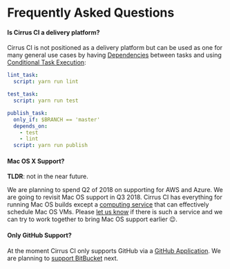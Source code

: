 # Frequently Asked Questions

#### Is Cirrus CI a delivery platform?

Cirrus CI is not positioned as a delivery platform but can be used as one for many general use cases by having 
[Dependencies](guide/writing-tasks.md#dependencies) between tasks and using [Conditional Task Execution](guide/writing-tasks.md#conditional-task-execution):

```yaml
lint_task:
  script: yarn run lint

test_task:
  script: yarn run test

publish_task:
  only_if: $BRANCH == 'master'
  depends_on: 
    - test
    - lint
  script: yarn run publish
```

#### Mac OS X Support?

**TLDR**: not in the near future.

We are planning to spend Q2 of 2018 on supporting for AWS and Azure. We are going to revisit Mac OS support in Q3 2018. Cirrus CI has everything 
for running Mac OS builds except a [computing service](guide/supported-computing-services.md) that can effectively 
schedule Mac OS VMs. Please [let us know](support.md) if there is such a service and we can try to work together to bring
Mac OS support earlier :wink:.

#### Only GitHub Support?

At the moment Cirrus CI only supports GitHub via a [GitHub Application](https://github.com/apps/cirrus-ci). We are planning
to [support BitBucket](https://github.com/cirruslabs/cirrus-ci-docs/issues/9) next. 
